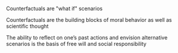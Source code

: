 Counterfactuals are "what if" scenarios

Counterfactuals are the building blocks of moral behavior as well as scientific thought

The ability to reflect on one’s past actions and envision alternative scenarios is the basis of free will and social responsibility